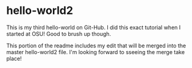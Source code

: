 # hello-world2
This is my third hello-world on Git-Hub. I did this exact tutorial when I started  at OSU! Good to brush up though.

This portion of the readme includes my edit that will be merged into the master hello-world2 file. I'm looking forward to sseeing the merge take place!
